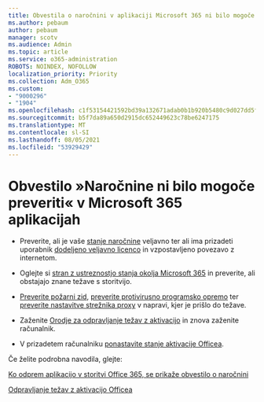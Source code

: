 ```yaml
---
title: Obvestila o naročnini v aplikaciji Microsoft 365 ni bilo mogoče preveriti
ms.author: pebaum
author: pebaum
manager: scotv
ms.audience: Admin
ms.topic: article
ms.service: o365-administration
ROBOTS: NOINDEX, NOFOLLOW
localization_priority: Priority
ms.collection: Adm_O365
ms.custom:
- "9000296"
- "1904"
ms.openlocfilehash: c1f53154421592bd39a132671adab0b1b920b5480c9d027dd5f46b7e9b9139cb
ms.sourcegitcommit: b5f7da89a650d2915dc652449623c78be6247175
ms.translationtype: MT
ms.contentlocale: sl-SI
ms.lasthandoff: 08/05/2021
ms.locfileid: "53929429"
---
```

# <a name="couldnt-verify-subscription-notice-in-microsoft-365-apps"></a>Obvestilo »Naročnine ni bilo mogoče preveriti« v Microsoft 365 aplikacijah

- Preverite, ali je vaše [stanje naročnine](https://support.office.com/article/unlicensed-product-and-activation-errors-in-office-0d23d3c0-c19c-4b2f-9845-5344fedc4380#bkmk_checksubscription) veljavno ter ali ima prizadeti uporabnik [dodeljeno veljavno licenco](https://support.office.com/article/997596B5-4173-4627-B915-36ABAC6786DC?wt.mc_id=Alchemy_ClientDIA) in vzpostavljeno povezavo z internetom.

- Oglejte si [stran z ustreznostjo stanja okolja Microsoft 365](https://docs.microsoft.com/office365/enterprise/view-service-health) in preverite, ali obstajajo znane težave s storitvijo.

- [Preverite požarni zid](https://support.office.com/article/unlicensed-product-and-activation-errors-in-office-0d23d3c0-c19c-4b2f-9845-5344fedc4380#bkmk_checkfirewall), [preverite protivirusno programsko opremo](https://support.office.com/article/unlicensed-product-and-activation-errors-in-office-0d23d3c0-c19c-4b2f-9845-5344fedc4380#bkmk_checkav) ter [preverite nastavitve strežnika proxy](https://support.office.com/article/unlicensed-product-and-activation-errors-in-office-0d23d3c0-c19c-4b2f-9845-5344fedc4380#bkmk_checkproxy) v napravi, kjer je prišlo do težave.

- Zaženite [Orodje za odpravljanje težav z aktivacijo](https://aka.ms/SARA-OfficeActivation-Alchemy) in znova zaženite računalnik.

- V prizadetem računalniku [ponastavite stanje aktivacije Officea](https://docs.microsoft.com/office/troubleshoot/activation/reset-office-365-proplus-activation-state).

Če želite podrobna navodila, glejte: 

[Ko odprem aplikacijo v storitvi Office 365, se prikaže obvestilo o naročnini](https://support.office.com/article/a-subscription-notice-appears-when-i-open-an-office-365-application-4cabe32c-f594-4c0e-9191-3d3ade10cceb)

[Odpravljanje težav z aktivacijo Officea](https://support.office.com/article/unlicensed-product-and-activation-errors-in-office-0d23d3c0-c19c-4b2f-9845-5344fedc4380)
